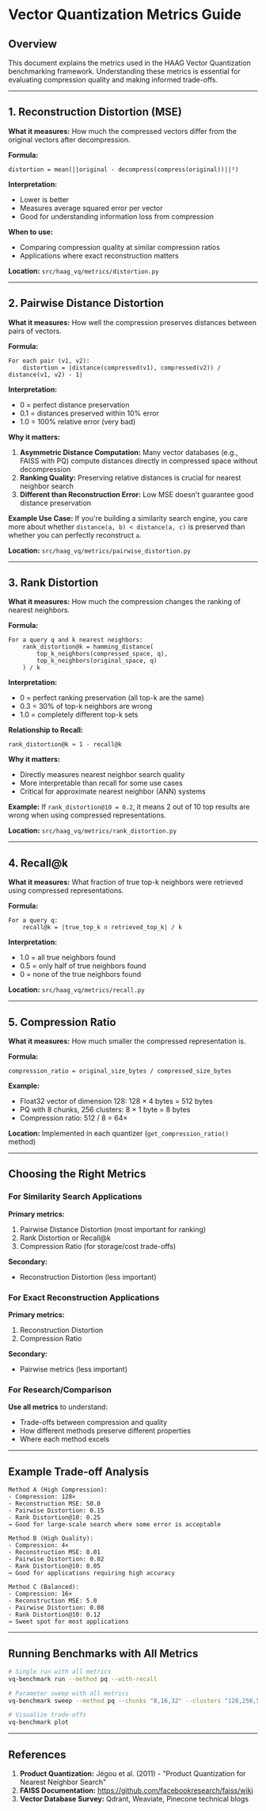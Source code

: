 # Vector Quantization Metrics Guide

## Overview

This document explains the metrics used in the HAAG Vector Quantization benchmarking framework. Understanding these metrics is essential for evaluating compression quality and making informed trade-offs.

---

## 1. Reconstruction Distortion (MSE)

**What it measures:** How much the compressed vectors differ from the original vectors after decompression.

**Formula:**
```
distortion = mean(||original - decompress(compress(original))||²)
```

**Interpretation:**
- Lower is better
- Measures average squared error per vector
- Good for understanding information loss from compression

**When to use:**
- Comparing compression quality at similar compression ratios
- Applications where exact reconstruction matters

**Location:** `src/haag_vq/metrics/distortion.py`

---

## 2. Pairwise Distance Distortion

**What it measures:** How well the compression preserves distances between pairs of vectors.

**Formula:**
```
For each pair (v1, v2):
    distortion = |distance(compressed(v1), compressed(v2)) / distance(v1, v2) - 1|
```

**Interpretation:**
- 0 = perfect distance preservation
- 0.1 = distances preserved within 10% error
- 1.0 = 100% relative error (very bad)

**Why it matters:**
1. **Asymmetric Distance Computation:** Many vector databases (e.g., FAISS with PQ) compute distances directly in compressed space without decompression
2. **Ranking Quality:** Preserving relative distances is crucial for nearest neighbor search
3. **Different than Reconstruction Error:** Low MSE doesn't guarantee good distance preservation

**Example Use Case:**
If you're building a similarity search engine, you care more about whether `distance(a, b) < distance(a, c)` is preserved than whether you can perfectly reconstruct `a`.

**Location:** `src/haag_vq/metrics/pairwise_distortion.py`

---

## 3. Rank Distortion

**What it measures:** How much the compression changes the ranking of nearest neighbors.

**Formula:**
```
For a query q and k nearest neighbors:
    rank_distortion@k = hamming_distance(
        top_k_neighbors(compressed_space, q),
        top_k_neighbors(original_space, q)
    ) / k
```

**Interpretation:**
- 0 = perfect ranking preservation (all top-k are the same)
- 0.3 = 30% of top-k neighbors are wrong
- 1.0 = completely different top-k sets

**Relationship to Recall:**
```
rank_distortion@k ≈ 1 - recall@k
```

**Why it matters:**
- Directly measures nearest neighbor search quality
- More interpretable than recall for some use cases
- Critical for approximate nearest neighbor (ANN) systems

**Example:**
If `rank_distortion@10 = 0.2`, it means 2 out of 10 top results are wrong when using compressed representations.

**Location:** `src/haag_vq/metrics/rank_distortion.py`

---

## 4. Recall@k

**What it measures:** What fraction of true top-k neighbors were retrieved using compressed representations.

**Formula:**
```
For a query q:
    recall@k = |true_top_k ∩ retrieved_top_k| / k
```

**Interpretation:**
- 1.0 = all true neighbors found
- 0.5 = only half of true neighbors found
- 0 = none of the true neighbors found

**Location:** `src/haag_vq/metrics/recall.py`

---

## 5. Compression Ratio

**What it measures:** How much smaller the compressed representation is.

**Formula:**
```
compression_ratio = original_size_bytes / compressed_size_bytes
```

**Example:**
- Float32 vector of dimension 128: 128 × 4 bytes = 512 bytes
- PQ with 8 chunks, 256 clusters: 8 × 1 byte = 8 bytes
- Compression ratio: 512 / 8 = 64×

**Location:** Implemented in each quantizer (`get_compression_ratio()` method)

---

## Choosing the Right Metrics

### For Similarity Search Applications
**Primary metrics:**
1. Pairwise Distance Distortion (most important for ranking)
2. Rank Distortion or Recall@k
3. Compression Ratio (for storage/cost trade-offs)

**Secondary:**
- Reconstruction Distortion (less important)

### For Exact Reconstruction Applications
**Primary metrics:**
1. Reconstruction Distortion
2. Compression Ratio

**Secondary:**
- Pairwise metrics (less important)

### For Research/Comparison
**Use all metrics** to understand:
- Trade-offs between compression and quality
- How different methods preserve different properties
- Where each method excels

---

## Example Trade-off Analysis

```
Method A (High Compression):
- Compression: 128×
- Reconstruction MSE: 50.0
- Pairwise Distortion: 0.15
- Rank Distortion@10: 0.25
→ Good for large-scale search where some error is acceptable

Method B (High Quality):
- Compression: 4×
- Reconstruction MSE: 0.01
- Pairwise Distortion: 0.02
- Rank Distortion@10: 0.05
→ Good for applications requiring high accuracy

Method C (Balanced):
- Compression: 16×
- Reconstruction MSE: 5.0
- Pairwise Distortion: 0.08
- Rank Distortion@10: 0.12
→ Sweet spot for most applications
```

---

## Running Benchmarks with All Metrics

```bash
# Single run with all metrics
vq-benchmark run --method pq --with-recall

# Parameter sweep with all metrics
vq-benchmark sweep --method pq --chunks "8,16,32" --clusters "128,256,512"

# Visualize trade-offs
vq-benchmark plot
```

---

## References

1. **Product Quantization:** Jégou et al. (2011) - "Product Quantization for Nearest Neighbor Search"
2. **FAISS Documentation:** https://github.com/facebookresearch/faiss/wiki
3. **Vector Database Survey:** Qdrant, Weaviate, Pinecone technical blogs